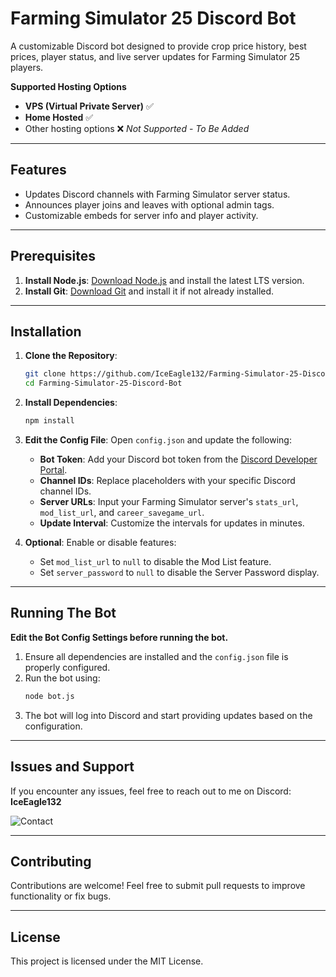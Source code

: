 
# Farming Simulator 25 Discord Bot

A customizable Discord bot designed to provide crop price history, best prices, player status, and live server updates for Farming Simulator 25 players.

**Supported Hosting Options**
- **VPS (Virtual Private Server)** ✅
- **Home Hosted** ✅
- Other hosting options ❌ *Not Supported* - *To Be Added*

---

## Features
- Updates Discord channels with Farming Simulator server status.
- Announces player joins and leaves with optional admin tags.
- Customizable embeds for server info and player activity.

---

## Prerequisites

1. **Install Node.js**: [Download Node.js](https://nodejs.org/) and install the latest LTS version.
2. **Install Git**: [Download Git](https://git-scm.com/) and install it if not already installed.

---

## Installation

1. **Clone the Repository**:
   ```bash
   git clone https://github.com/IceEagle132/Farming-Simulator-25-Discord-Bot.git
   cd Farming-Simulator-25-Discord-Bot
   ```

2. **Install Dependencies**:
   ```bash
   npm install
   ```

3. **Edit the Config File**:
   Open `config.json` and update the following:
   - **Bot Token**: Add your Discord bot token from the [Discord Developer Portal](https://discord.com/developers/applications).
   - **Channel IDs**: Replace placeholders with your specific Discord channel IDs.
   - **Server URLs**: Input your Farming Simulator server's `stats_url`, `mod_list_url`, and `career_savegame_url`.
   - **Update Interval**: Customize the intervals for updates in minutes.

4. **Optional**: Enable or disable features:
   - Set `mod_list_url` to `null` to disable the Mod List feature.
   - Set `server_password` to `null` to disable the Server Password display.

---

## Running The Bot

**Edit the Bot Config Settings before running the bot.**

1. Ensure all dependencies are installed and the `config.json` file is properly configured.
2. Run the bot using:
   ```bash
   node bot.js
   ```
3. The bot will log into Discord and start providing updates based on the configuration.

---

## Issues and Support

If you encounter any issues, feel free to reach out to me on Discord: **IceEagle132**

![Contact](https://github.com/user-attachments/assets/be45bb0c-58c2-4c75-a2e1-9a424bac0309)

---

## Contributing

Contributions are welcome! Feel free to submit pull requests to improve functionality or fix bugs.

---

## License

This project is licensed under the MIT License.